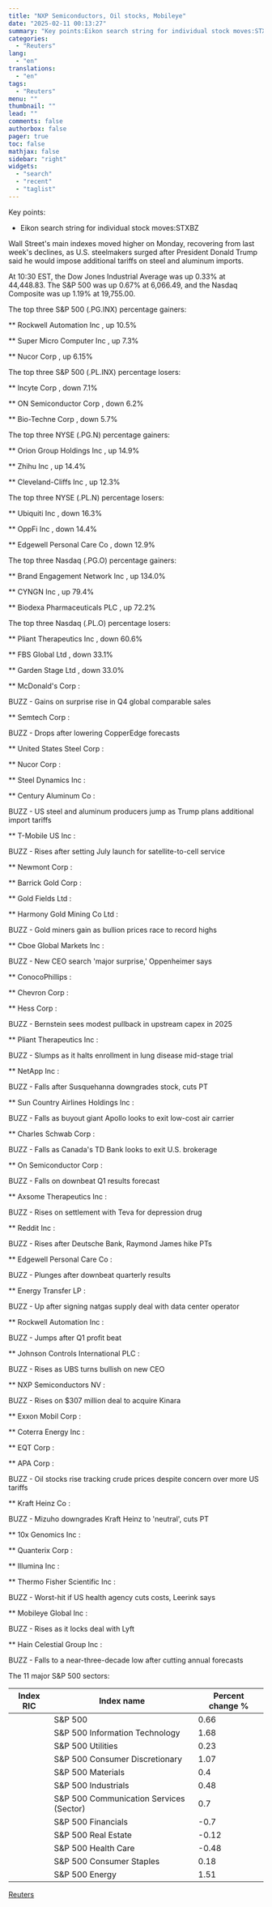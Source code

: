 ```yaml
---
title: "NXP Semiconductors, Oil stocks, Mobileye"
date: "2025-02-11 00:13:27"
summary: "Key points:Eikon search string for individual stock moves:STXBZWall Street's main indexes moved higher on Monday, recovering from last week's declines, as U.S. steelmakers surged after President Donald Trump said he would impose additional tariffs on steel and aluminum imports.At 10:30 EST, the Dow Jones Industrial Average was up 0.33% at..."
categories:
  - "Reuters"
lang:
  - "en"
translations:
  - "en"
tags:
  - "Reuters"
menu: ""
thumbnail: ""
lead: ""
comments: false
authorbox: false
pager: true
toc: false
mathjax: false
sidebar: "right"
widgets:
  - "search"
  - "recent"
  - "taglist"
---
```


Key points:

* Eikon search string for individual stock moves:STXBZ

Wall Street's main indexes moved higher on Monday, recovering from last week's declines, as U.S. steelmakers surged after President Donald Trump said he would impose additional tariffs on steel and aluminum imports.

At 10:30 EST, the Dow Jones Industrial Average was up 0.33% at 44,448.83. The S&P 500 was up 0.67% at 6,066.49, and the Nasdaq Composite was up 1.19% at 19,755.00.

The top three S&P 500 (.PG.INX) percentage gainers:

\*\* Rockwell Automation Inc , up 10.5%

\*\* Super Micro Computer Inc , up 7.3%

\*\* Nucor Corp , up 6.15%

The top three S&P 500 (.PL.INX) percentage losers:

\*\* Incyte Corp , down 7.1%

\*\* ON Semiconductor Corp , down 6.2%

\*\* Bio-Techne Corp , down 5.7%

The top three NYSE (.PG.N) percentage gainers:

\*\* Orion Group Holdings Inc , up 14.9%

\*\* Zhihu Inc , up 14.4%

\*\* Cleveland-Cliffs Inc , up 12.3%

The top three NYSE (.PL.N) percentage losers:

\*\* Ubiquiti Inc , down 16.3%

\*\* OppFi Inc , down 14.4%

\*\* Edgewell Personal Care Co , down 12.9%

The top three Nasdaq (.PG.O) percentage gainers:

\*\* Brand Engagement Network Inc , up 134.0%

\*\* CYNGN Inc , up 79.4%

\*\* Biodexa Pharmaceuticals PLC , up 72.2%

The top three Nasdaq (.PL.O) percentage losers:

\*\* Pliant Therapeutics Inc , down 60.6%

\*\* FBS Global Ltd , down 33.1%

\*\* Garden Stage Ltd , down 33.0%

\*\* McDonald's Corp :

BUZZ - Gains on surprise rise in Q4 global comparable sales

\*\* Semtech Corp :

BUZZ - Drops after lowering CopperEdge forecasts

\*\* United States Steel Corp :

\*\* Nucor Corp :

\*\* Steel Dynamics Inc :

\*\* Century Aluminum Co :

BUZZ - US steel and aluminum producers jump as Trump plans additional import tariffs

\*\* T-Mobile US Inc :

BUZZ - Rises after setting July launch for satellite-to-cell service

\*\* Newmont Corp :

\*\* Barrick Gold Corp :

\*\* Gold Fields Ltd :

\*\* Harmony Gold Mining Co Ltd :

BUZZ - Gold miners gain as bullion prices race to record highs

\*\* Cboe Global Markets Inc :

BUZZ - New CEO search 'major surprise,' Oppenheimer says

\*\* ConocoPhillips :

\*\* Chevron Corp :

\*\* Hess Corp :

BUZZ - Bernstein sees modest pullback in upstream capex in 2025

\*\* Pliant Therapeutics Inc :

BUZZ - Slumps as it halts enrollment in lung disease mid-stage trial

\*\* NetApp Inc :

BUZZ - Falls after Susquehanna downgrades stock, cuts PT

\*\* Sun Country Airlines Holdings Inc :

BUZZ - Falls as buyout giant Apollo looks to exit low-cost air carrier

\*\* Charles Schwab Corp :

BUZZ - Falls as Canada's TD Bank looks to exit U.S. brokerage

\*\* On Semiconductor Corp :

BUZZ - Falls on downbeat Q1 results forecast

\*\* Axsome Therapeutics Inc :

BUZZ - Rises on settlement with Teva for depression drug

\*\* Reddit Inc :

BUZZ - Rises after Deutsche Bank, Raymond James hike PTs

\*\* Edgewell Personal Care Co :

BUZZ - Plunges after downbeat quarterly results

\*\* Energy Transfer LP :

BUZZ - Up after signing natgas supply deal with data center operator

\*\* Rockwell Automation Inc :

BUZZ - Jumps after Q1 profit beat

\*\* Johnson Controls International PLC :

BUZZ - Rises as UBS turns bullish on new CEO

\*\* NXP Semiconductors NV :

BUZZ - Rises on $307 million deal to acquire Kinara

\*\* Exxon Mobil Corp :

\*\* Coterra Energy Inc :

\*\* EQT Corp :

\*\* APA Corp :

BUZZ - Oil stocks rise tracking crude prices despite concern over more US tariffs

\*\* Kraft Heinz Co :

BUZZ - Mizuho downgrades Kraft Heinz to 'neutral', cuts PT

\*\* 10x Genomics Inc :

\*\* Quanterix Corp :

\*\* Illumina Inc :

\*\* Thermo Fisher Scientific Inc :

BUZZ - Worst-hit if US health agency cuts costs, Leerink says

\*\* Mobileye Global Inc :

BUZZ - Rises as it locks deal with Lyft

\*\* Hain Celestial Group Inc :

BUZZ - Falls to a near-three-decade low after cutting annual forecasts

The 11 major S&P 500 sectors:

| Index RIC | Index name | Percent change % |
| --- | --- | --- |
|  | S&P 500 | 0.66 |
|  | S&P 500 Information Technology | 1.68 |
|  | S&P 500 Utilities | 0.23 |
|  | S&P 500 Consumer Discretionary | 1.07 |
|  | S&P 500 Materials | 0.4 |
|  | S&P 500 Industrials | 0.48 |
|  | S&P 500 Communication Services (Sector) | 0.7 |
|  | S&P 500 Financials | -0.7 |
|  | S&P 500 Real Estate | -0.12 |
|  | S&P 500 Health Care | -0.48 |
|  | S&P 500 Consumer Staples | 0.18 |
|  | S&P 500 Energy | 1.51 |

[Reuters](https://www.tradingview.com/news/reuters.com,2025:newsml_L4N3P11EK:0-nxp-semiconductors-oil-stocks-mobileye/)
